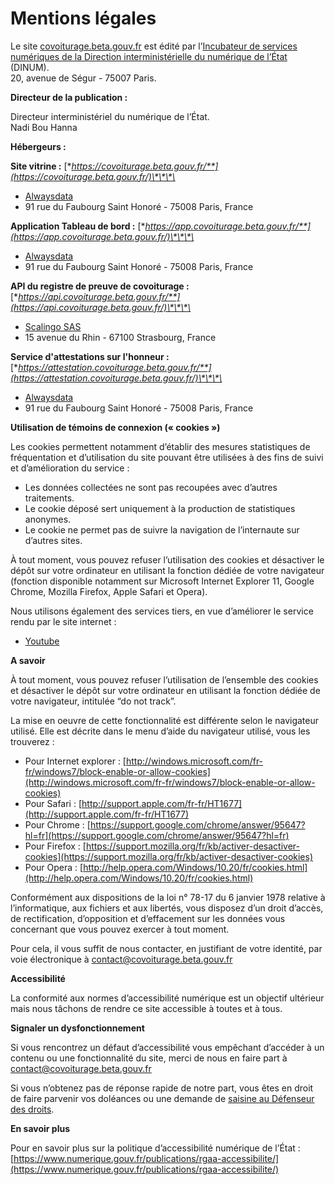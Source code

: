 # Mentions légales

Le site [covoiturage.beta.gouv.fr](https://covoiturage.beta.gouv.fr/) est édité par l’[Incubateur de services numériques de la Direction interministérielle du numérique de l’État](https://beta.gouv.fr/) \(DINUM\).  
20, avenue de Ségur - 75007 Paris.

**Directeur de la publication :**

Directeur interministériel du numérique de l’État.  
Nadi Bou Hanna

**Hébergeurs :**

**Site vitrine :** [**https://covoiturage.beta.gouv.fr/**](https://covoiturage.beta.gouv.fr/)\*\*\*\*

* [Alwaysdata](https://www.alwaysdata.com/)
* 91 rue du Faubourg Saint Honoré - 75008 Paris, France

**Application Tableau de bord :** [**https://app.covoiturage.beta.gouv.fr/**](https://app.covoiturage.beta.gouv.fr/)\*\*\*\*

* [Alwaysdata](https://www.alwaysdata.com/)
* 91 rue du Faubourg Saint Honoré - 75008 Paris, France

**API du registre de preuve de covoiturage :** [**https://api.covoiturage.beta.gouv.fr/**](https://api.covoiturage.beta.gouv.fr/)\*\*\*\*

* [Scalingo SAS](https://scalingo.com/)
* 15 avenue du Rhin - 67100 Strasbourg, France

**Service d'attestations sur l'honneur :** [**https://attestation.covoiturage.beta.gouv.fr/**](https://attestation.covoiturage.beta.gouv.fr/)\*\*\*\*

* [Alwaysdata](https://www.alwaysdata.com/)
* 91 rue du Faubourg Saint Honoré - 75008 Paris, France

**Utilisation de témoins de connexion \(« cookies »\)**

Les cookies permettent notamment d’établir des mesures statistiques de fréquentation et d’utilisation du site pouvant être utilisées à des fins de suivi et d’amélioration du service :

* Les données collectées ne sont pas recoupées avec d’autres traitements.
* Le cookie déposé sert uniquement à la production de statistiques anonymes.
* Le cookie ne permet pas de suivre la navigation de l’internaute sur d’autres sites.

À tout moment, vous pouvez refuser l’utilisation des cookies et désactiver le dépôt sur votre ordinateur en utilisant la fonction dédiée de votre navigateur \(fonction disponible notamment sur Microsoft Internet Explorer 11, Google Chrome, Mozilla Firefox, Apple Safari et Opera\).

Nous utilisons également des services tiers, en vue d’améliorer le service rendu par le site internet :

* [Youtube](https://www.youtube.com/)

**A savoir**

À tout moment, vous pouvez refuser l’utilisation de l’ensemble des cookies et désactiver le dépôt sur votre ordinateur en utilisant la fonction dédiée de votre navigateur, intitulée “do not track”.

La mise en oeuvre de cette fonctionnalité est différente selon le navigateur utilisé. Elle est décrite dans le menu d’aide du navigateur utilisé, vous les trouverez :

* Pour Internet explorer : [http://windows.microsoft.com/fr-fr/windows7/block-enable-or-allow-cookies](http://windows.microsoft.com/fr-fr/windows7/block-enable-or-allow-cookies)
* Pour Safari : [http://support.apple.com/fr-fr/HT1677](http://support.apple.com/fr-fr/HT1677)
* Pour Chrome : [https://support.google.com/chrome/answer/95647?hl=fr](https://support.google.com/chrome/answer/95647?hl=fr)
* Pour Firefox : [https://support.mozilla.org/fr/kb/activer-desactiver-cookies](https://support.mozilla.org/fr/kb/activer-desactiver-cookies)
* Pour Opera : [http://help.opera.com/Windows/10.20/fr/cookies.html](http://help.opera.com/Windows/10.20/fr/cookies.html)

Conformément aux dispositions de la loi n° 78-17 du 6 janvier 1978 relative à l’informatique, aux fichiers et aux libertés, vous disposez d’un droit d’accès, de rectification, d’opposition et d’effacement sur les données vous concernant que vous pouvez exercer à tout moment.

Pour cela, il vous suffit de nous contacter, en justifiant de votre identité, par voie électronique à [contact@covoiturage.beta.gouv.fr](mailto:contact@covoiturage.beta.gouv.fr)

**Accessibilité**

La conformité aux normes d’accessibilité numérique est un objectif ultérieur mais nous tâchons de rendre ce site accessible à toutes et à tous.

**Signaler un dysfonctionnement**

Si vous rencontrez un défaut d’accessibilité vous empêchant d’accéder à un contenu ou une fonctionnalité du site, merci de nous en faire part à [contact@covoiturage.beta.gouv.fr](mailto:contact@covoiturage.beta.gouv.fr)

Si vous n’obtenez pas de réponse rapide de notre part, vous êtes en droit de faire parvenir vos doléances ou une demande de [saisine au Défenseur des droits](https://www.defenseurdesdroits.fr/fr/saisir-le-defenseur-des-droits).

**En savoir plus**

Pour en savoir plus sur la politique d’accessibilité numérique de l’État :  
[https://www.numerique.gouv.fr/publications/rgaa-accessibilite/](https://www.numerique.gouv.fr/publications/rgaa-accessibilite/)

